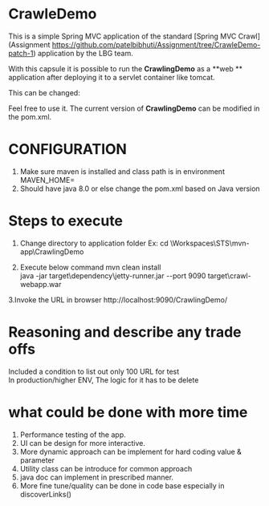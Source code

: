 CrawleDemo
===============
This is a simple Spring MVC application of the standard [Spring MVC Crawl](Assignment https://github.com/patelbibhuti/Assignment/tree/CrawleDemo-patch-1) application by the LBG team. 

With this capsule it is possible to run the **CrawlingDemo** as a **web ** application after deploying it to a servlet container like tomcat.

This can be changed:
 	
Feel free to use it. The current version of **CrawlingDemo** can be modified in the pom.xml.

CONFIGURATION
=============
1. Make sure maven is installed and class path is in environment    
MAVEN_HOME=<Maven path installed location>
2. Should have java 8.0 or else change the pom.xml based on Java version

Steps to execute
================
1. Change directory to application folder 
Ex: cd \Workspaces\STS\mvn-app\CrawlingDemo

2. Execute below command 
mvn clean install  
java -jar target\dependency\jetty-runner.jar --port 9090 target\crawl-webapp.war

3.Invoke the URL in browser
http://localhost:9090/CrawlingDemo/

Reasoning and describe any trade offs
=========================================
Included a condition to list out only 100 URL for test  
In production/higher ENV,  The logic for it has to be delete  

what could be done with more time
=================================
1. Performance testing of the app.
2. UI can be design for more interactive.
3. More dynamic approach can be implement for hard coding value & parameter 
4. Utility class can be introduce for common approach
5. java doc can implement in prescribed manner.
6. More fine tune/quality can be done in code base especially in discoverLinks() 
